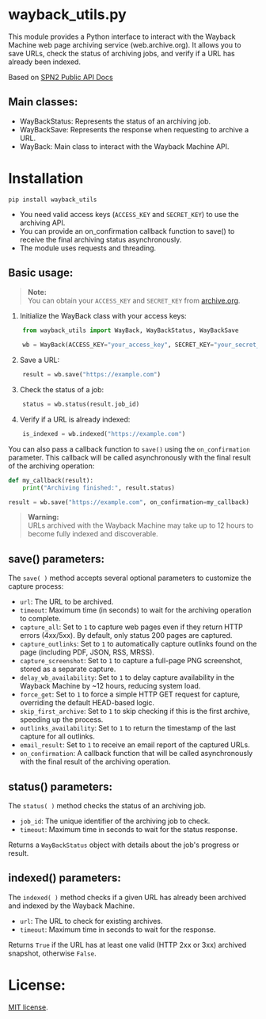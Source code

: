# wayback_utils.py

This module provides a Python interface to interact with the Wayback Machine web page archiving service (web.archive.org). It allows you to save URLs, check the status of archiving jobs, and verify if a URL has already been indexed.

Based on [SPN2 Public API Docs](https://archive.org/details/spn-2-public-api-page-docs-2023-01-22)

## Main classes:

- WayBackStatus: Represents the status of an archiving job.
- WayBackSave: Represents the response when requesting to archive a URL.
- WayBack: Main class to interact with the Wayback Machine API.

# Installation
```pip install wayback_utils```
- You need valid access keys (`ACCESS_KEY` and `SECRET_KEY`) to use the archiving API.
- You can provide an on_confirmation callback function to save() to receive the final archiving status asynchronously.
- The module uses requests and threading.

## Basic usage:

> **Note:**  
> You can obtain your `ACCESS_KEY` and `SECRET_KEY` from [archive.org](https://archive.org/account/s3.php).
1. Initialize the WayBack class with your access keys:
```python
    from wayback_utils import WayBack, WayBackStatus, WayBackSave
    
    wb = WayBack(ACCESS_KEY="your_access_key", SECRET_KEY="your_secret_key")
```
2. Save a URL:
```python
    result = wb.save("https://example.com")
```
3. Check the status of a job:
```python
    status = wb.status(result.job_id)
```
4. Verify if a URL is already indexed:
```python
    is_indexed = wb.indexed("https://example.com")
```

You can also pass a callback function to `save()` using the `on_confirmation` parameter. This callback will be called asynchronously with the final result of the archiving operation:

```python
def my_callback(result):
    print("Archiving finished:", result.status)

result = wb.save("https://example.com", on_confirmation=my_callback)
```

> **Warning:**  
> URLs archived with the Wayback Machine may take up to 12 hours to become fully indexed and discoverable.

## save() parameters:

The `save( )` method accepts several optional parameters to customize the capture process:

- `url`: The URL to be archived.
- `timeout`: Maximum time (in seconds) to wait for the archiving operation to complete.
- `capture_all`: Set to `1` to capture web pages even if they return HTTP errors (4xx/5xx). By default, only status 200 pages are captured.
- `capture_outlinks`: Set to `1` to automatically capture outlinks found on the page (including PDF, JSON, RSS, MRSS).
- `capture_screenshot`: Set to `1` to capture a full-page PNG screenshot, stored as a separate capture.
- `delay_wb_availability`: Set to `1` to delay capture availability in the Wayback Machine by ~12 hours, reducing system load.
- `force_get`: Set to `1` to force a simple HTTP GET request for capture, overriding the default HEAD-based logic.
- `skip_first_archive`: Set to `1` to skip checking if this is the first archive, speeding up the process.
- `outlinks_availability`: Set to `1` to return the timestamp of the last capture for all outlinks.
- `email_result`: Set to `1` to receive an email report of the captured URLs.
- `on_confirmation`: A callback function that will be called asynchronously with the final result of the archiving operation.

## status() parameters:

The `status( )` method checks the status of an archiving job.

- `job_id`: The unique identifier of the archiving job to check.
- `timeout`: Maximum time in seconds to wait for the status response.

Returns a `WayBackStatus` object with details about the job's progress or result.

## indexed() parameters:

The `indexed( )` method checks if a given URL has already been archived and indexed by the Wayback Machine.

- `url`: The URL to check for existing archives.
- `timeout`: Maximum time in seconds to wait for the response.

Returns `True` if the URL has at least one valid (HTTP 2xx or 3xx) archived snapshot, otherwise `False`.

# License:
[MIT license](https://github.com/melon-dog/wayback_utils?tab=MIT-1-ov-file).
